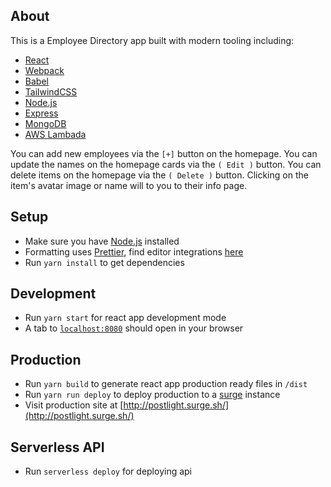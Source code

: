 ## About

This is a Employee Directory app built with modern tooling including:

- [React](https://reactjs.org/)
- [Webpack](https://webpack.js.org/)
- [Babel](https://babeljs.io/)
- [TailwindCSS](https://tailwindcss.com/)
- [Node.js](https://nodejs.org/en/)
- [Express](https://expressjs.com/)
- [MongoDB](https://www.mongodb.com/)
- [AWS Lambada](https://aws.amazon.com/lambda/)

You can add new employees via the `[+]` button on the homepage. You can update the names on the homepage cards via the `( Edit )` button. You can delete items on the homepage via the `( Delete )` button. Clicking on the item's avatar image or name will to you to their info page.

## Setup

- Make sure you have [Node.js](https://nodejs.org/) installed
- Formatting uses [Prettier](https://prettier.io/), find editor integrations [here](https://prettier.io/docs/en/editors.html)
- Run `yarn install` to get dependencies

## Development

- Run `yarn start` for react app development mode
- A tab to [`localhost:8080`](localhost:8080) should open in your browser

## Production

- Run `yarn build` to generate react app production ready files in `/dist`
- Run `yarn run deploy` to deploy production to a [surge](https://surge.sh/) instance
- Visit production site at [http://postlight.surge.sh/](http://postlight.surge.sh/)

## Serverless API

- Run `serverless deploy` for deploying api
